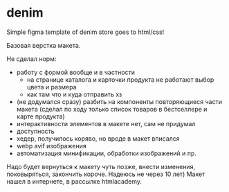 # denim
Simple figma template of denim store goes to html/css!

Базовая верстка макета.

Не сделал норм:
- работу с формой вообще и в частности
    * на странице каталога и карточки продукта не работают выбор цвета и размера
    * как там что и куда отправить хз
- (не додумался сразу) разбить на компоненты повторяющиеся части макета (сделал по ходу только список товаров в бестселлере и карте продукта)
- интерактивности элементов в макете нет, сам не придумал
- доступность
- хедер, получилось коряво, но вроде в макет вписался
- webp avif изображения
- автоматизация минификации, обработки изображений и пр.

Надо будет вернуться к макету чуть позже, внести изменения, поковыряться, закончить короче. Надеюсь не через 10 лет)
Макет нашел в интернете, в рассылке htmlacademy.
